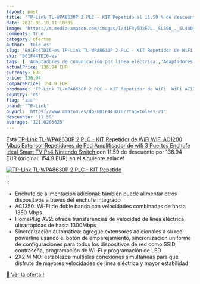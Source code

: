 ```yaml
---
layout: post
title: 'TP-Link TL-WPA8630P 2 PLC - KIT Repetido al 11.59 % de descuento'
date: 2021-06-19 11:10:05
image: 'https://m.media-amazon.com/images/I/41F3yTDxE7L._SL500_._SL400_.jpg'
comments: true
category: ofertas
author: 'tole.es'
slug: 'B01F44TDI6-es TP-Link TL-WPA8630P 2 PLC - KIT Repetidor de WiFi WiFi...'
sku: 'B01F44TDI6-es'
tags: [ 'Adaptadores de comunicación por línea eléctrica','Adaptadores de red','Dispositivos de red','Informática','smart','tp-link','tv', ]
actualPrice: 136.94 EUR
currency: EUR
price: 136.94
comparePrice: 154.9 EUR
prodname: 'TP-Link TL-WPA8630P 2 PLC - KIT Repetidor de WiFi  WiFi AC1200 Mbps  Extensor  Repetidores de Red  Amplificador de wifi  3 Puertos  Enchufe  ideal Smart TV  Ps4  Nintendo Switch '
country: 'es'
flag: '🇪🇸'
brand: 'TP-Link'
buyurl: 'https://www.amazon.es/dp/B01F44TDI6/?tag=tolees-21'
descuento: '11.59'
average: '121.0265625'
---
```


Está [TP-Link TL-WPA8630P 2 PLC - KIT Repetidor de WiFi  WiFi AC1200 Mbps  Extensor  Repetidores de Red  Amplificador de wifi  3 Puertos  Enchufe  ideal Smart TV  Ps4  Nintendo Switch ](https://www.amazon.es/dp/B01F44TDI6/?tag=tolees-21) con 11.59 de descuento por 136.94 EUR (original: 154.9 EUR) en el siguiente enlace!

[![TP-Link TL-WPA8630P 2 PLC - KIT Repetido](https://m.media-amazon.com/images/I/41F3yTDxE7L._SL500_._SL400_.jpg)](https://www.amazon.es/dp/B01F44TDI6/?tag=tolees-21)

ℹ️:

- Enchufe de alimentación adicional: también puede alimentar otros dispositivos a través del enchufe integrado
- AC1350: Wi-Fi de doble banda con velocidades combinadas de hasta 1350 Mbps
- HomePlug AV2: ofrece transferencias de velocidad de línea eléctrica ultrarrápidas de hasta 1300Mbps
- Sincronización automática: agregue extensores adicionales a su red powerline usando el botón de emparejamiento, sincronización uniforme de configuraciones para todos los dispositivos de red como SSID, contraseña, programación de Wi-Fi y programación de LED
- 2X2 MIMO: establezca múltiples conexiones simultáneas para que disfrute de mayores velocidades de línea eléctrica y mayor estabilidad

[🛒 Ver la oferta!!](https://www.amazon.es/dp/B01F44TDI6/?tag=tolees-21)

